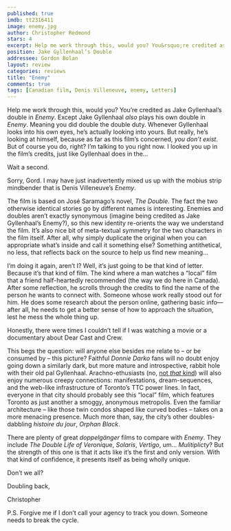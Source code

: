 ```yaml
---
published: true
imdb: tt2316411
image: enemy.jpg
author: Christopher Redmond
stars: 4
excerpt: Help me work through this, would you? You&rsquo;re credited as Jake Gyllenhaal&rsquo;s double in <em>Enemy</em>. Except Jake Gyllenhaal <em>also</em> plays his own double in <em>Enemy</em>. Meaning you did double the double duty. Whenever Gyllenhaal looks into his own eyes, he&rsquo;s actually looking into yours. 
position: Jake Gyllenhaal’s Double
addressee: Gordon Bolan
layout: review
categories: reviews
title: "Enemy"
comments: true
tags: [Canadian film, Denis Villeneuve, enemy, Letters]
---
```


<p>Help me work through this, would you? You&rsquo;re credited as Jake Gyllenhaal&rsquo;s double in <em>Enemy</em>. Except Jake Gyllenhaal <em>also</em> plays his own double in <em>Enemy</em>. Meaning you did double the double duty. Whenever Gyllenhaal looks into his own eyes, he&rsquo;s actually looking into yours. But really, he&rsquo;s looking at himself, because as far as this film&rsquo;s concerned, <em>you don&rsquo;t exist</em>. But of course you do, right? I&rsquo;m talking to you right now. I looked you up in the film&rsquo;s credits, just like Gyllenhaal does in the&hellip;</p>
<p>Wait a second.</p>
<p>Sorry, Gord. I may have just inadvertently mixed us up with the mobius strip mindbender that is Denis Villeneuve&rsquo;s <em>Enemy</em>.</p>
<p>The film is based on Jos&eacute; Saramago&rsquo;s novel, <em>The Double</em>. The fact the two otherwise identical stories go by different names is interesting. Enemies and doubles aren&rsquo;t exactly synonymous (imagine being credited as Jake Gyllenhaal&rsquo;s Enemy?), so this new identity re-orients the way we understand the film. It&rsquo;s also nice bit of meta-textual symmetry for the two characters in the film itself. After all, why simply duplicate the original when you can appropriate what&rsquo;s inside and call it something else? Something antithetical, no less, that reflects back on the source to help us find new meaning&hellip;</p>
<p>I&rsquo;m doing it again, aren&rsquo;t I? Well, it&rsquo;s just going to be that kind of letter. Because it&rsquo;s that kind of film. The kind where a man watches a &ldquo;local&rdquo; film that a friend half-heartedly recommended (the way we do here in Canada). After some reflection, he scrolls through the credits to find the name of the person he wants to connect with. Someone whose work really stood out for him. He does some research about the person online, gathering basic info&mdash;after all, he needs to get a better sense of how to approach the situation, lest he mess the whole thing up.</p>
<p>Honestly, there were times I couldn&rsquo;t tell if I was watching a movie or a documentary about Dear Cast and Crew.</p>
<p>This begs the question: will anyone else besides me relate to &ndash; or be consumed by &ndash; this picture? Faithful <em>Donnie Darko</em> fans will no doubt enjoy going down a similarly dark, but more mature and introspective, rabbit hole with their old pal Gyllenhaal. Arachno-ethusiasts (no, <a href="/letters/2012/7/6/the-amazing-spider-man.html">not <em>that</em> kind</a>) will also enjoy numerous creepy connections: manifestations, dream-sequences, and the web-like infrastructure of Toronto&rsquo;s TTC power lines. In fact, everyone in that city should probably see this &ldquo;local&rdquo; film, which features Toronto as just another a smoggy, anonymous metropolis. Even the familiar architecture &ndash; like those twin condos shaped like curved bodies &ndash; takes on a more menacing presence. Much more than, say, the city&rsquo;s other doubles-dabbling <em>histoire du jour</em>, <em>Orphan Black</em>.</p>
<p>There are plenty of great <em>doppelg&auml;nger</em> films to compare with <em>Enemy</em>. They include <em>The Double Life of Veroniqu</em>e, <em>Solaris</em>, <em>Vertigo</em>, um&hellip; <em>Mulitiplicty</em>? But the strength of this one is that it acts like it&rsquo;s the first and only version. With that kind of confidence, it presents itself as being wholly unique.</p>
<p>Don&rsquo;t we all?</p>
<p>Doubling back,</p>
<p>Christopher</p>
<p>P.S. Forgive me if I don&rsquo;t call your agency to track you down. Someone needs to break the cycle.</p>
